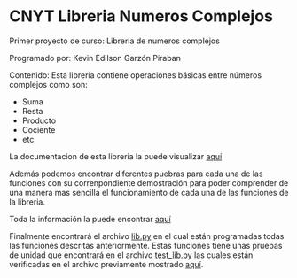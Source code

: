 # CNYT Libreria Numeros Complejos
Primer proyecto de curso: Libreria de numeros complejos

Programado por: Kevin Edilson Garzón Piraban

Contenido:
Esta librería contiene operaciones básicas entre números complejos como son:
  * Suma
  * Resta
  * Producto
  * Cociente
  * etc
  
La documentacion de esta libreria la puede visualizar [aquí](https://htmlpreview.github.io/?https://github.com/KevinEGP/LibreriaNumerosComplejos/blob/master/html/lib.html)

Además podemos encontrar diferentes puebras para cada una de las funciones con su correnpondiente demostración para poder comprender de una manera mas sencilla el funcionamiento de cada una de las funciones de la libreria.

Toda la información la puede encontrar [aquí](https://htmlpreview.github.io/?https://github.com/KevinEGP/LibreriaNumerosComplejos/blob/master/html/Numeros%20Complejos.html)
 
Finalmente encontrará el archivo [lib.py](https://github.com/KevinEGP/LibreriaNumerosComplejos/blob/master/lib.py) en el cual están programadas todas las funciones descritas anteriormente. Estas funciones tiene unas pruebas de unidad que encontrará en el archivo [test_lib.py](https://github.com/KevinEGP/LibreriaNumerosComplejos/blob/master/test_lib.py) las cuales están verificadas en el archivo previamente mostrado [aquí](https://htmlpreview.github.io/?https://github.com/KevinEGP/LibreriaNumerosComplejos/blob/master/html/Numeros%20Complejos.html).
